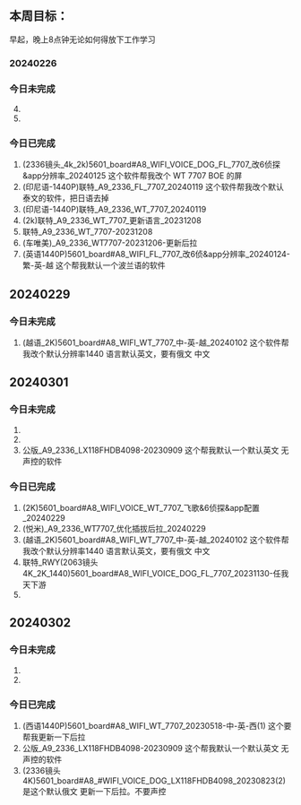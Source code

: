 ## 本周目标：

早起，晚上8点钟无论如何得放下工作学习

### 20240226

### 今日未完成

4. 
6. 

### 今日已完成

1. (2336镜头_4k_2k)5601_board#A8_WIFI_VOICE_DOG_FL_7707_改6侦探&app分辨率_20240125     这个软件帮我改个 WT   7707  BOE   的屏
2. (印尼语-1440P)联特_A9_2336_FL_7707_20240119      这个软件帮我改个默认 泰文的软件，把日语去掉
3. (印尼语-1440P)联特_A9_2336_WT_7707_20240119
4. (2k)联特_A9_2336_WT_7707_更新语言_20231208
5. 联特_A9_2336_WT_7707-20231208
6. (车唯美)_A9_2336_WT7707-20231206-更新后拉
7. (英语1440P)5601_board#A8_WIFI_FL_7707_改6侦&app分辨率_20240124-繁-英-越   这个帮我默认一个波兰语的软件


## 20240229

### 今日未完成

1. (越语_2K)5601_board#A8_WIFI_WT_7707_中-英-越_20240102   这个软件帮我改个默认分辨率1440   语言默认英文，要有俄文  中文

## 20240301

### 今日未完成
1. 
2.  
3. 公版_A9_2336_LX118FHDB4098-20230909    这个帮我默认一个默认英文   无声控的软件

### 今日已完成
1. (2K)5601_board#A8_WIFI_VOICE_WT_7707_飞歌&6侦探&app配置_20240229
2. (悦米)_A9_2336_WT7707_优化插拔后拉_20240229
3. (越语_2K)5601_board#A8_WIFI_WT_7707_中-英-越_20240102   这个软件帮我改个默认分辨率1440   语言默认英文，要有俄文  中文
4. 联特_RWY(2063镜头4K_2K_1440)5601_board#A8_WIFI_VOICE_DOG_FL_7707_20231130-任我天下游
5. 

## 20240302

### 今日未完成
1. 
2. 

### 今日已完成
1. (西语1440P)5601_board#A8_WIFI_WT_7707_20230518-中-英-西(1)   这个要帮我更新一下后拉
2. 公版_A9_2336_LX118FHDB4098-20230909    这个帮我默认一个默认英文   无声控的软件
3. (2336镜头4K)5601_board#A8_#WIFI_VOICE_DOG_LX118FHDB4098_20230823(2)   是这个默认俄文  更新一下后拉。不要声控
